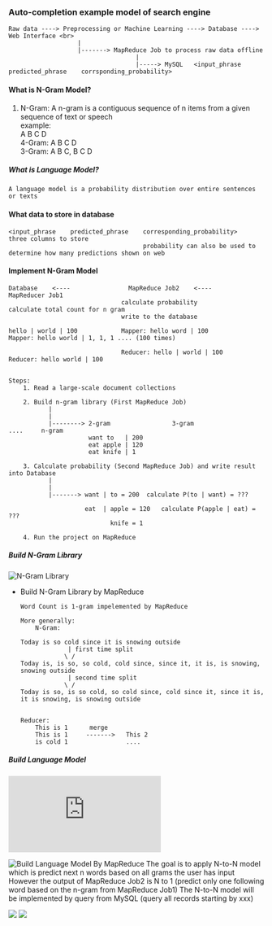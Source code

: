 ### Auto-completion example model of search engine
    Raw data ----> Preprocessing or Machine Learning ----> Database ----> Web Interface <br>
                       |
                       |-------> MapReduce Job to process raw data offline
                                       |
                                       |-----> MySQL   <input_phrase    predicted_phrase    corrsponding_probability>
                                       
#### What is N-Gram Model?
1. N-Gram: A n-gram is a contiguous sequence of n items from a given sequence
           of text or speech<br>
    example:<br>
    A B C D<br>
    4-Gram: A B C D<br>
    3-Gram: A B C, B C D<br>

##### What is Language Model?
    A language model is a probability distribution over entire sentences or texts

#### What data to store in database
    <input_phrase    predicted_phrase    corresponding_probability>   three columns to store
                                         probability can also be used to determine how many predictions shown on web

#### Implement N-Gram Model
    Database    <----                MapReduce Job2    <----          MapReducer Job1
                                   calculate probability            calculate total count for n gram
                                   write to the database 
                        
    hello | world | 100            Mapper: hello word | 100             Mapper: hello world | 1, 1, 1 .... (100 times)   
                       
                                   Reducer: hello | world | 100         Reducer: hello world | 100
                                   
                                   
    Steps:
        1. Read a large-scale document collections
                
        2. Build n-gram library (First MapReduce Job)
               |
               |
               |--------> 2-gram                 3-gram                ....     n-gram
                          want to   | 200
                          eat apple | 120
                          eat knife | 1
               
        3. Calculate probability (Second MapReduce Job) and write result into Database
               |
               |
               |-------> want | to = 200  calculate P(to | want) = ???
                         
                         eat  | apple = 120   calculate P(apple | eat) = ???
                                knife = 1
                        
        4. Run the project on MapReduce

##### Build N-Gram Library
![N-Gram Library](N-Gram%20Library.png)

* Build N-Gram Library by MapReduce
    ```
    Word Count is 1-gram impelemented by MapReduce
    
    More generally:
        N-Gram:
        
    Today is so cold since it is snowing outside
                 | first time split
                \ /
    Today is, is so, so cold, cold since, since it, it is, is snowing, snowing outside
                 | second time split
                \ /
    Today is so, is so cold, so cold since, cold since it, since it is, it is snowing, is snowing outside 
    
    
    Reducer:
        This is 1      merge
        This is 1     ------->   This 2
        is cold 1                ....
    
    ```
    
##### Build Language Model
![Language Model](https://latex.codecogs.com/png.latex?p%28word%20%7C%20phrase%29%20%3D%20%5Cfrac%7BCount%28phrase%20&plus;%20word%29%7D%7BCount%28phrase%29%7D)
    
![Build Language Model By MapReduce](Build%20Language%20Model.png)
    The goal is to apply N-to-N model which is predict next n words based on all grams the user has input
    However the output of MapReduce Job2 is N to 1 (predict only one following word based on the n-gram from MapReduce Job1)
    The N-to-N model will be implemented by query from MySQL (query all records starting by xxx) 
    
![](table%20look%20up.png)
![](MySQL%20Query%20Trick.png)
